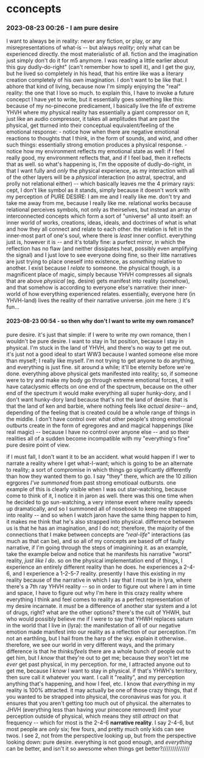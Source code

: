 # cconcepts

### 2023-08-23 00:26 - I am pure desire

I want to always be in reality: never any fiction, or play, or any misrepresentations of what-is -- but always *reality*; only what can be experienced directly. the most materialistic of all. fiction and the imagination just simply don't do it for m5 anymore.
  I was reading a little earlier about this guy dudly-do-right" (can't remember how to spell it), and I get the guy, but he lived so completely in his head, that his entire like was a literary creation completely of his own imagination.
  I don't want to be like that. I abhore that kind of living, because now I'm simply enjoying the "real" reality: the one that I love so much.
    to explain this, I have to invoke a future concepct I have yet to write, but it essentially goes something like this: because of my no-pinecone predicament, I basically live the life of extreme YHVH where my physical reality has essentially a giant compressor on it, just like an audio compressor, it takes all amplitudes that are past the physical, get tturned into their conceptual equivalent/feeling of the emotional response:
      - notice how when there are negative emotional reactions to thoughts that I think, in the form of sounds, and wind, and other such things: essentially strong emotion produces a physical response.
      - notice how my environment reflects my emotional state as well: if I feel really good, my environment reflects that, and if I feel bad, then it reflects that as well.
    so what's happening is, I'm the opposite of dudly-do-right, in that I want fully and *only* the physical experience, as my interaction with all of the other layers will be a *physical* interaction (no astral, spectral, and prolly not relational either) -- which basically leaves me the 4 primary rays: cept, I don't like symbol as it stands, simply because it doesn't work with my perception of PURE DESIRE: I am me and I really like me. don't try and take me away from me, because I really like me.
      relational works because relational perceives symbols, not only as theirselves, but instead an array of interconnected concepts which form a sort of "universe" all unto itself: an inner world of works, creations, ideas, ideals, and doctrines of what is what and how they all connect and relate to each other. the relation is felt in the inner-most part of one's soul, where there is *least* inner conflict. everything just is, however it is -- and it's totally fine: a purfect mirror, in which the reflection has no flaw (and neither dissipates heat, possibly even amplifying the signal) and I just love to see everyone doing fine, so their litte narratives are just trying to place oneself into existence, as *something* relative to another. I exist because I *relate* to someone.
    the physical though, is a magnificent place of magic, simply because YHVH compresses all signals that are above *physical* (eg. desire) gets manifest into reality (somehow), and that somehow is according to everyone else's narrative: their inner-world of how everything experienced relates. essentially, everyone here (in YHVH-land) lives the reality of their narrative universe. join me here :) it's fun...

#### 2023-08-23 00:54 - so then why don't I want to write my own romance?

pure desire. it's just that simple: if I were to write my own romance, then I wouldn't be pure desire. I want to stay in 1st position, because I stay in physical. I'm stuck in the land of YHVH, and there's no way to get me out. it's just not a good ideal to start WW3 because I wanted someone else more than myself; I really like myself. I'm not trying to get anyone to do anything, and everything is just fine. sit around a while; it'll be eternity before we're done.
  everything above physical gets manifested into reality; so, if someone were to try and make my body go through extreme emotional forces, it will have cataclysmic effects on one end of the spectrum, because on the other end of the spectrum it would make everything all super hunky-dory, and I don't want hunky-dory land because that's not the land of desire. that is that the land of ken and barbie, where nothing feels like *actual desire*-- and, depending of the feeling that is created could be a whole range of things in the middle. I don't have control over what other people's strong emotional outburts create in the form of egregores and and magical happenings (like real magic) -- because I have no control over anyone else -- and so their realities all of a sudden become incompatible with my "everything's fine" pure desire point of view.

if I must fall, I don't want it to be an accident. what would happen if I wer to narrate a reality where I get what-I-want; which is going to be an alternate to reality; a sort of compromise in which things go significantly differently than how they wanted them to go. I say "they" there, which are the 10 zillion egrgores *I've summoned* from past strong emotioaal outbursts.
  one example of this is clearly visible when I was out star-watching, because
    come to think of it, I notice it in jaron as well. there was this one time when he decided to go sun-watching, a very intense event where reality speeds up dramatically, and so I summoned all of nosebook to keep me strapped into reality -- and so when I watch jaron have the same thing happen to him, it makes me think that he's also strapped into physical.
      difference between us is that he has an imagination, and I do not; therefore, the majority of the connections that I make between concepts are *"real-life*" interactions (as much as that can be), and so all of my concepts are based off of faulty narrative, if I'm going through the steps of imaginining it.
      as an example, take the example below and notice that he manifests his narrative "worst" reality, *just like I do*. so on the physical implementation end of things, I experience an entirely different reality than he does. he experiences a 2-4-6, and I experience a 1-2-5-7 reality.
        presently I have this existing in my reality because of the narrative in which I say that I must be in lyra, where there's a 7th ray YHVH reality -- so in order to figure out where I am in time and space, I have to figure out why I'm here in this crazy reality where everything I think and feel comes to reality as a perfect representation of my desire incarnate. it *must* be a difference of another star system and a lot of drugs, right? what are the other options? there's the cult of YHWH, but who would possibly believe me if I were to say that YHWH replaces saturn in the world that I live in (lyra): the manifestation of all of our negative emotion made manifest into our reality as a reflection of our perception. I'm not an earthling, but I hail from the harp of the sky. esplain it otherwise..
      therefore, we see our world in very different ways, and the primary difference is that he *thinks/feels* there are a whole bunch of people out to get him, but I *know* that they're out to get me; because they won't let me *ever* get past physical, in my perception.
      for me, I attracted anyone out to get me, because I *know* I want to stay in physical. if that's YHWH's territory, then sure call it whatever you want. I call it "reality", and my perception anything that's happening, and how I feel, etc. I know that *everything* in my reality is 100% attracted.
    it may actually be one of those crazy things, that if you wanted to be strapped into physical, the coronavirus was for you. it ensures that you aren't getting too much out of physical. the alternates to JHVH (everything less than having your pinecone removed) *limit* your perception outside of physical, which means they still *attract* on that frequency -- which for most is the 2-4-6 **narrative reality**. I say 2-4-6, but most people are *only* six; few fours, and pretty much only kids can see twos. I see 2, not from the perspective looking up, but from the perspective looking down: pure desire. everything is not good enough, and *everything* can be better, and isn't it so awesome when things get better?//////////////
